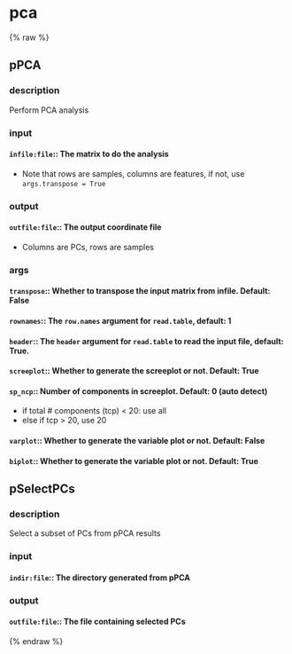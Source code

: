 # pca
<!-- toc -->
{% raw %}

## pPCA

### description
Perform PCA analysis

### input
#### `infile:file`:: The matrix to do the analysis  
- Note that rows are samples, columns are features, if not, use `args.transpose = True`

### output
#### `outfile:file`:: The output coordinate file  
- Columns are PCs, rows are samples

### args
#### `transpose`::  Whether to transpose the input matrix from infile. Default: False  
#### `rownames`::   The `row.names` argument for `read.table`, default: 1  
#### `header`::     The `header` argument for `read.table` to read the input file, default: True.  
#### `screeplot`::  Whether to generate the screeplot or not. Default: True  
#### `sp_ncp`::     Number of components in screeplot. Default: 0 (auto detect)  
- if total # components (tcp) < 20: use all
- else if tcp > 20, use 20
#### `varplot`::    Whether to generate the variable plot or not. Default: False  
#### `biplot`::     Whether to generate the variable plot or not. Default: True  

## pSelectPCs

### description
Select a subset of PCs from pPCA results

### input
#### `indir:file`:: The directory generated from pPCA  

### output
#### `outfile:file`:: The file containing selected PCs  
{% endraw %}
